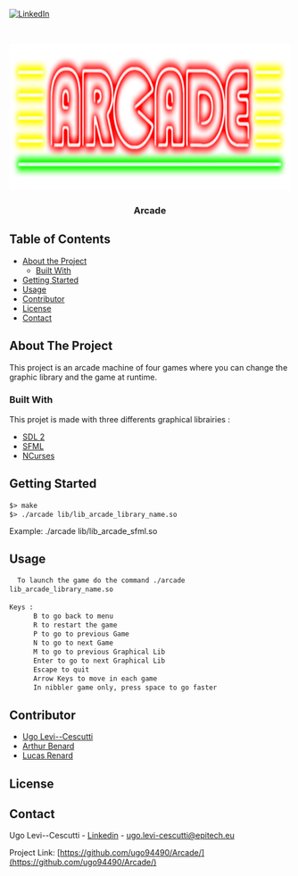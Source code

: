 <!--[![Stargazers][stars-shield]][stars-url]-->
[![LinkedIn][linkedin-shield]][linkedin-url]



<!-- PROJECT LOGO -->
<br />
<p align="center">
  <a href="https://github.com/ugo94490/Arcade/">
    <img src="logo.png" alt="Logo" width="974" height="263">
  </a>

  <h3 align="center">Arcade</h3>
</p>



<!-- TABLE OF CONTENTS -->
## Table of Contents

* [About the Project](#about-the-project)
  * [Built With](#built-with)
* [Getting Started](#getting-started)
* [Usage](#usage)
* [Contributor](#contributor)
* [License](#license)
* [Contact](#contact)



<!-- ABOUT THE PROJECT -->
## About The Project

This project is an arcade machine of four games where you can change the graphic library and the game at runtime.

### Built With
This projet is made with three differents graphical librairies :
* [SDL 2](https://www.libsdl.org/)
* [SFML](https://www.sfml-dev.org/)
* [NCurses](https://tldp.org/HOWTO/NCURSES-Programming-HOWTO/)



<!-- GETTING STARTED -->
## Getting Started

```
$> make
$> ./arcade lib/lib_arcade_library_name.so
```

Example: ./arcade lib/lib_arcade_sfml.so


<!-- USAGE EXAMPLES -->
## Usage
```
  To launch the game do the command ./arcade lib_arcade_library_name.so

Keys :
      B to go back to menu
      R to restart the game
      P to go to previous Game
      N to go to next Game
      M to go to previous Graphical Lib
      Enter to go to next Graphical Lib
      Escape to quit
      Arrow Keys to move in each game
      In nibbler game only, press space to go faster
```


<!-- CONTRIBUTING -->
## Contributor

* [Ugo Levi--Cescutti](https://github.com/ugo94490)
* [Arthur Benard]()
* [Lucas Renard](https://github.com/LightFox7/)


<!-- LICENSE -->
## License



<!-- CONTACT -->
## Contact

Ugo Levi--Cescutti - [Linkedin](https://www.linkedin.com/in/ugo-levi-cescutti/) - ugo.levi-cescutti@epitech.eu

Project Link: [https://github.com/ugo94490/Arcade/](https://github.com/ugo94490/Arcade/)

[stars-shield]: https://img.shields.io/github/stars/ugo94490/Arcade/.svg?style=flat-square
[stars-url]: https://github.com/ugo94490/Arcade/stargazers
[linkedin-shield]: https://img.shields.io/badge/-LinkedIn-black.svg?style=flat-square&logo=linkedin&colorB=555
[linkedin-url]: https://www.linkedin.com/in/ugo-levi-cescutti/

